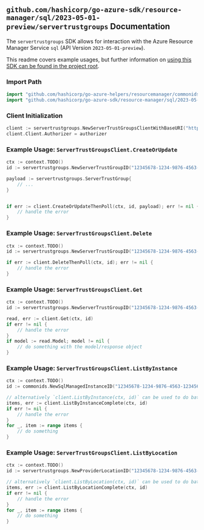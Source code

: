 
## `github.com/hashicorp/go-azure-sdk/resource-manager/sql/2023-05-01-preview/servertrustgroups` Documentation

The `servertrustgroups` SDK allows for interaction with the Azure Resource Manager Service `sql` (API Version `2023-05-01-preview`).

This readme covers example usages, but further information on [using this SDK can be found in the project root](https://github.com/hashicorp/go-azure-sdk/tree/main/docs).

### Import Path

```go
import "github.com/hashicorp/go-azure-helpers/resourcemanager/commonids"
import "github.com/hashicorp/go-azure-sdk/resource-manager/sql/2023-05-01-preview/servertrustgroups"
```


### Client Initialization

```go
client := servertrustgroups.NewServerTrustGroupsClientWithBaseURI("https://management.azure.com")
client.Client.Authorizer = authorizer
```


### Example Usage: `ServerTrustGroupsClient.CreateOrUpdate`

```go
ctx := context.TODO()
id := servertrustgroups.NewServerTrustGroupID("12345678-1234-9876-4563-123456789012", "example-resource-group", "locationValue", "serverTrustGroupValue")

payload := servertrustgroups.ServerTrustGroup{
	// ...
}


if err := client.CreateOrUpdateThenPoll(ctx, id, payload); err != nil {
	// handle the error
}
```


### Example Usage: `ServerTrustGroupsClient.Delete`

```go
ctx := context.TODO()
id := servertrustgroups.NewServerTrustGroupID("12345678-1234-9876-4563-123456789012", "example-resource-group", "locationValue", "serverTrustGroupValue")

if err := client.DeleteThenPoll(ctx, id); err != nil {
	// handle the error
}
```


### Example Usage: `ServerTrustGroupsClient.Get`

```go
ctx := context.TODO()
id := servertrustgroups.NewServerTrustGroupID("12345678-1234-9876-4563-123456789012", "example-resource-group", "locationValue", "serverTrustGroupValue")

read, err := client.Get(ctx, id)
if err != nil {
	// handle the error
}
if model := read.Model; model != nil {
	// do something with the model/response object
}
```


### Example Usage: `ServerTrustGroupsClient.ListByInstance`

```go
ctx := context.TODO()
id := commonids.NewSqlManagedInstanceID("12345678-1234-9876-4563-123456789012", "example-resource-group", "managedInstanceValue")

// alternatively `client.ListByInstance(ctx, id)` can be used to do batched pagination
items, err := client.ListByInstanceComplete(ctx, id)
if err != nil {
	// handle the error
}
for _, item := range items {
	// do something
}
```


### Example Usage: `ServerTrustGroupsClient.ListByLocation`

```go
ctx := context.TODO()
id := servertrustgroups.NewProviderLocationID("12345678-1234-9876-4563-123456789012", "example-resource-group", "locationValue")

// alternatively `client.ListByLocation(ctx, id)` can be used to do batched pagination
items, err := client.ListByLocationComplete(ctx, id)
if err != nil {
	// handle the error
}
for _, item := range items {
	// do something
}
```
